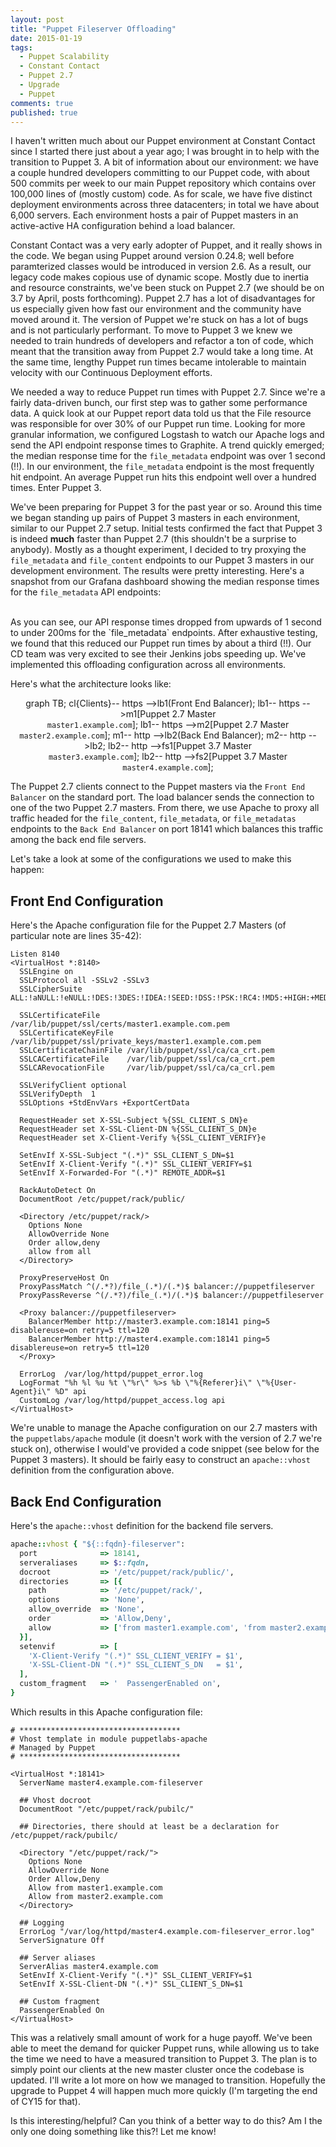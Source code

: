 ```yaml
---
layout: post
title: "Puppet Fileserver Offloading"
date: 2015-01-19
tags:
  - Puppet Scalability
  - Constant Contact
  - Puppet 2.7
  - Upgrade
  - Puppet
comments: true
published: true
---
```


I haven't written much about our Puppet environment at Constant Contact since I started there just about a year ago; I was brought in to help with the transition to Puppet 3. A bit of information about our environment: we have a couple hundred developers committing to our Puppet code, with about 500 commits per week to our main Puppet repository which contains over 100,000 lines of (mostly custom) code. As for scale, we have five distinct deployment environments across three datacenters; in total we have about 6,000 servers. Each environment hosts a pair of Puppet masters in an active-active HA configuration behind a load balancer.

Constant Contact was a very early adopter of Puppet, and it really shows in the code. We began using Puppet around version 0.24.8; well before paramterized classes would be introduced in version 2.6. As a result, our legacy code makes copious use of dynamic scope. Mostly due to inertia and resource constraints, we've been stuck on Puppet 2.7 (we should be on 3.7 by April, posts forthcoming). Puppet 2.7 has a lot of disadvantages for us especially given how fast our environment and the community have moved around it. The version of Puppet we're stuck on has a lot of bugs and is not particularly performant. To move to Puppet 3 we knew we needed to train hundreds of developers and refactor a ton of code, which meant that the transition away from Puppet 2.7 would take a long time. At the same time, lengthy Puppet run times became intolerable to maintain velocity with our Continuous Deployment efforts.

We needed a way to reduce Puppet run times with Puppet 2.7. Since we're a fairly data-driven bunch, our first step was to gather some performance data. A quick look at our Puppet report data told us that the File resource was responsible for over 30% of our Puppet run time. Looking for more granular information, we configured Logstash to watch our Apache logs and send the API endpoint response times to Graphite. A trend quickly emerged; the median response time for the `file_metadata` endpoint was over 1 second (!!). In our environment, the `file_metadata` endpoint is the most frequently hit endpoint. An average Puppet run hits this endpoint well over a hundred times. Enter Puppet 3.

We've been preparing for Puppet 3 for the past year or so. Around this time we began standing up pairs of Puppet 3 masters in each environment, similar to our Puppet 2.7 setup. Initial tests confirmed the fact that Puppet 3 is indeed **much** faster than Puppet 2.7 (this shouldn't be a surprise to anybody). Mostly as a thought experiment, I decided to try proxying the `file_metadata` and `file_content` endpoints to our Puppet 3 masters in our development environment. The results were pretty interesting. Here's a snapshot from our Grafana dashboard showing the median response times for the `file_metadata` API endpoints:

<div align='center'>
  <img src="/assets/offloading_results.png" alt="">
</div>
<br />
As you can see, our API response times dropped from upwards of 1 second to under 200ms for the `file_metadata` endpoints. After exhaustive testing, we found that this reduced our Puppet run times by about a third (!!). Our CD team was very excited to see their Jenkins jobs speeding up. We've implemented this offloading configuration across all environments.

Here's what the architecture looks like:

<div class='mermaid' align='center'>
graph TB;
	cl{Clients}-- https -->lb1(Front End Balancer);
	lb1-- https -->m1[Puppet 2.7 Master<br /><code>master1.example.com</code>];
	lb1-- https -->m2[Puppet 2.7 Master<br /><code>master2.example.com</code>];
	m1-- http -->lb2(Back End Balancer);
	m2-- http -->lb2;
	lb2-- http -->fs1[Puppet 3.7 Master<br /><code>master3.example.com</code>];
	lb2-- http -->fs2[Puppet 3.7 Master<br /><code>master4.example.com</code>];
</div>

The Puppet 2.7 clients connect to the Puppet masters via the `Front End Balancer` on the standard port. The load balancer sends the connection to one of the two Puppet 2.7 masters. From there, we use Apache to proxy all traffic headed for the `file_content`, `file_metadata`, or `file_metadatas` endpoints to the `Back End Balancer` on port 18141 which balances this traffic among the back end file servers.

Let's take a look at some of the configurations we used to make this happen:

## Front End Configuration

Here's the Apache configuration file for the Puppet 2.7 Masters (of particular note are lines 35-42):

```
Listen 8140
<VirtualHost *:8140>
  SSLEngine on
  SSLProtocol all -SSLv2 -SSLv3
  SSLCipherSuite ALL:!aNULL:!eNULL:!DES:!3DES:!IDEA:!SEED:!DSS:!PSK:!RC4:!MD5:+HIGH:+MEDIUM:!LOW:!SSLv2:!EXP

  SSLCertificateFile      /var/lib/puppet/ssl/certs/master1.example.com.pem
  SSLCertificateKeyFile   /var/lib/puppet/ssl/private_keys/master1.example.com.pem
  SSLCertificateChainFile /var/lib/puppet/ssl/ca/ca_crt.pem
  SSLCACertificateFile    /var/lib/puppet/ssl/ca/ca_crt.pem
  SSLCARevocationFile     /var/lib/puppet/ssl/ca/ca_crl.pem

  SSLVerifyClient optional
  SSLVerifyDepth  1
  SSLOptions +StdEnvVars +ExportCertData

  RequestHeader set X-SSL-Subject %{SSL_CLIENT_S_DN}e
  RequestHeader set X-SSL-Client-DN %{SSL_CLIENT_S_DN}e
  RequestHeader set X-Client-Verify %{SSL_CLIENT_VERIFY}e

  SetEnvIf X-SSL-Subject "(.*)" SSL_CLIENT_S_DN=$1
  SetEnvIf X-Client-Verify "(.*)" SSL_CLIENT_VERIFY=$1
  SetEnvIf X-Forwarded-For "(.*)" REMOTE_ADDR=$1

  RackAutoDetect On
  DocumentRoot /etc/puppet/rack/public/

  <Directory /etc/puppet/rack/>
    Options None
    AllowOverride None
    Order allow,deny
    allow from all
  </Directory>

  ProxyPreserveHost On
  ProxyPassMatch ^(/.*?)/file_(.*)/(.*)$ balancer://puppetfileserver
  ProxyPassReverse ^(/.*?)/file_(.*)/(.*)$ balancer://puppetfileserver

  <Proxy balancer://puppetfileserver>
    BalancerMember http://master3.example.com:18141 ping=5 disablereuse=on retry=5 ttl=120
    BalancerMember http://master4.example.com:18141 ping=5 disablereuse=on retry=5 ttl=120
  </Proxy>

  ErrorLog  /var/log/httpd/puppet_error.log
  LogFormat "%h %l %u %t \"%r\" %>s %b \"%{Referer}i\" \"%{User-Agent}i\" %D" api
  CustomLog /var/log/httpd/puppet_access.log api
</VirtualHost>
```

We're unable to manage the Apache configuration on our 2.7 masters with the `puppetlabs/apache` module (it doesn't work with the version of 2.7 we're stuck on), otherwise I would've provided a code snippet (see below for the Puppet 3 masters). It should be fairly easy to construct an `apache::vhost` definition from the configuration above.

## Back End Configuration

Here's the `apache::vhost` definition for the backend file servers.

```ruby
apache::vhost { "${::fqdn}-fileserver":
  port              => 18141,
  serveraliases     => $::fqdn,
  docroot           => '/etc/puppet/rack/public/',
  directories       => [{
    path            => '/etc/puppet/rack/',
    options         => 'None',
    allow_override  => 'None',
    order           => 'Allow,Deny',
    allow           => ['from master1.example.com', 'from master2.example.com'],
  }],
  setenvif          => [
    'X-Client-Verify "(.*)" SSL_CLIENT_VERIFY = $1',
    'X-SSL-Client-DN "(.*)" SSL_CLIENT_S_DN   = $1',
  ],
  custom_fragment   => '  PassengerEnabled on',
}
```

Which results in this Apache configuration file:

```
# ************************************
# Vhost template in module puppetlabs-apache
# Managed by Puppet
# ************************************

<VirtualHost *:18141>
  ServerName master4.example.com-fileserver

  ## Vhost docroot
  DocumentRoot "/etc/puppet/rack/pubilc/"

  ## Directories, there should at least be a declaration for /etc/puppet/rack/pubilc/

  <Directory "/etc/puppet/rack/">
    Options None
    AllowOverride None
    Order Allow,Deny
    Allow from master1.example.com
    Allow from master2.example.com
  </Directory>

  ## Logging
  ErrorLog "/var/log/httpd/master4.example.com-fileserver_error.log"
  ServerSignature Off

  ## Server aliases
  ServerAlias master4.example.com
  SetEnvIf X-Client-Verify "(.*)" SSL_CLIENT_VERIFY=$1
  SetEnvIf X-SSL-Client-DN "(.*)" SSL_CLIENT_S_DN=$1

  ## Custom fragment
  PassengerEnabled On
</VirtualHost>
```

This was a relatively small amount of work for a huge payoff. We've been able to meet the demand for quicker Puppet runs, while allowing us to take the time we need to have a measured transition to Puppet 3. The plan is to simply point our clients at the new master cluster once the codebase is updated. I'll write a lot more on how we managed to transition. Hopefully the upgrade to Puppet 4 will happen much more quickly (I'm targeting the end of CY15 for that).

Is this interesting/helpful? Can you think of a better way to do this? Am I the only one doing something like this?! Let me know!
